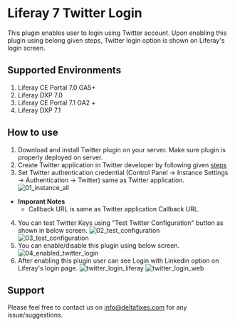 # Liferay 7 Twitter Login
This plugin enables user to login using Twitter account. Upon enabling this plugin using belong given steps, Twitter login option is shown on Liferay's login screen.

## Supported Environments
1. Liferay CE Portal 7.0 GA5+
2. Liferay DXP 7.0
3. Liferay CE Portal 7.1 GA2 +
4. Liferay DXP 7.1

## How to use
1. Download and install Twitter plugin on your server. Make sure plugin is properly deployed on server.
2. Create Twitter application in Twitter developer by following given [steps](https://docs.wpwebelite.com/social-network-integration/twitter/ "Twitter Application")
3. Set Twitter authentication credential (Control Panel &rarr; Instance Settings &rarr; Authentication &rarr; Twitter) same as Twitter application.
![01_instance_all](https://user-images.githubusercontent.com/27973508/64313205-957e4500-cfc8-11e9-8727-acb4f921fd12.png)
 - **Imporant Notes**
    - Callback URL  is same as Twitter application Callback URL.
    
4. You can test Twitter Keys using "Test Twitter Configuration" button as shown in below screen.
![02_test_configuration](https://user-images.githubusercontent.com/27973508/64313206-957e4500-cfc8-11e9-8b22-abe0ca54a5f0.png)
![03_test_configuration](https://user-images.githubusercontent.com/27973508/64313204-94e5ae80-cfc8-11e9-99d4-5631e1160192.png)
5. You can enable/disable this plugin using below screen.
![04_enabled_twitter_login](https://user-images.githubusercontent.com/27973508/64313207-957e4500-cfc8-11e9-910b-277376c90cab.png)
6. After enabling this plugin user can see Login with Linkedin option on Liferay's login page.
![twitter_login_liferay](https://user-images.githubusercontent.com/27973508/63253460-8c366e00-c28f-11e9-8970-d158a569c53f.jpg)
![twitter_login_web](https://user-images.githubusercontent.com/27973508/63253528-a708e280-c28f-11e9-99f8-ac0a7b0e2159.JPG)

## Support
   Please feel free to contact us on info@deltafixes.com for any issue/suggestions.
